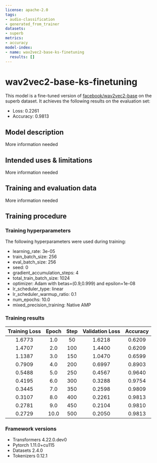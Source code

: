 ```yaml
---
license: apache-2.0
tags:
- audio-classification
- generated_from_trainer
datasets:
- superb
metrics:
- accuracy
model-index:
- name: wav2vec2-base-ks-finetuning
  results: []
---
```


<!-- This model card has been generated automatically according to the information the Trainer had access to. You
should probably proofread and complete it, then remove this comment. -->

# wav2vec2-base-ks-finetuning

This model is a fine-tuned version of [facebook/wav2vec2-base](https://huggingface.co/facebook/wav2vec2-base) on the superb dataset.
It achieves the following results on the evaluation set:
- Loss: 0.2261
- Accuracy: 0.9813

## Model description

More information needed

## Intended uses & limitations

More information needed

## Training and evaluation data

More information needed

## Training procedure

### Training hyperparameters

The following hyperparameters were used during training:
- learning_rate: 3e-05
- train_batch_size: 256
- eval_batch_size: 256
- seed: 0
- gradient_accumulation_steps: 4
- total_train_batch_size: 1024
- optimizer: Adam with betas=(0.9,0.999) and epsilon=1e-08
- lr_scheduler_type: linear
- lr_scheduler_warmup_ratio: 0.1
- num_epochs: 10.0
- mixed_precision_training: Native AMP

### Training results

| Training Loss | Epoch | Step | Validation Loss | Accuracy |
|:-------------:|:-----:|:----:|:---------------:|:--------:|
| 1.6773        | 1.0   | 50   | 1.6218          | 0.6209   |
| 1.4707        | 2.0   | 100  | 1.4400          | 0.6209   |
| 1.1387        | 3.0   | 150  | 1.0470          | 0.6599   |
| 0.7909        | 4.0   | 200  | 0.6997          | 0.8903   |
| 0.5488        | 5.0   | 250  | 0.4567          | 0.9640   |
| 0.4195        | 6.0   | 300  | 0.3288          | 0.9754   |
| 0.3445        | 7.0   | 350  | 0.2598          | 0.9809   |
| 0.3107        | 8.0   | 400  | 0.2261          | 0.9813   |
| 0.2781        | 9.0   | 450  | 0.2104          | 0.9810   |
| 0.2729        | 10.0  | 500  | 0.2050          | 0.9813   |


### Framework versions

- Transformers 4.22.0.dev0
- Pytorch 1.11.0+cu115
- Datasets 2.4.0
- Tokenizers 0.12.1
